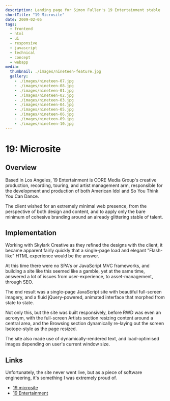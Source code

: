 ```yaml
---
description: Landing page for Simon Fuller's 19 Entertainment stable
shortTitle: "19 Microsite"
date: 2009-02-05
tags:
  - frontend
  - html
  - ui
  - responsive
  - javascript
  - technical
  - concept
  - webapp
media:
  thumbnail: ./images/nineteen-feature.jpg
  gallery:
    - ./images/nineteen-07.jpg
    - ./images/nineteen-08.jpg
    - ./images/nineteen-01.jpg
    - ./images/nineteen-02.jpg
    - ./images/nineteen-03.jpg
    - ./images/nineteen-04.jpg
    - ./images/nineteen-05.jpg
    - ./images/nineteen-06.jpg
    - ./images/nineteen-09.jpg
    - ./images/nineteen-10.jpg
---
```


# 19: Microsite

## Overview

Based in Los Angeles, 19 Entertainment is CORE Media Group's creative production, recording, touring, and artist management arm, responsible for the development and production of both American Idol and So You Think You Can Dance.

The client wished for an extremely minimal web presence, from the perspective of both design and content, and to apply only the bare minimum of cohesive branding around an already glittering stable of talent.

## Implementation

Working with Skylark Creative as they refined the designs with the client, it became apparent fairly quickly that a single-page load and elegant "Flash-like" HTML experience would be the answer.

At this time there were no SPA's or JavaScript MVC frameworks, and building a site like this seemed like a gamble, yet at the same time, answered a lot of issues from user-experience, to asset-management, through SEO.

The end result was a single-page JavaScript site with beautiful full-screen imagery, and a fluid jQuery-powered, animated interface that morphed from state to state.

Not only this, but the site was built responsively, before RWD was even an acronym, with the full-screen Artists section resizing content around a central area, and the Browsing section dynamically re-laying out the screen Isotope-style as the page resized.

The site also made use of dynamically-rendered text, and load-optimised images depending on user's current window size.

## Links

Unfortunately, the site never went live, but as a piece of software engineering, it's something I was extremely proud of.

- [19 microsite](http://projects.davestewart.co.uk/nineteen/)
- [19 Entertainment](http://coremediagroup.com/19.html)

